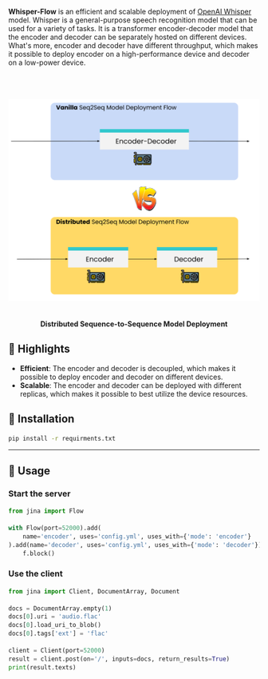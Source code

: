
**Whisper-Flow** is an efficient and scalable deployment of [OpenAI Whisper](https://github.com/openai/whisper) model. 
Whisper is a general-purpose speech recognition model that can be used for a variety of tasks. 
It is a transformer encoder-decoder model that the encoder and decoder can be separately hosted on different devices.
What's more, encoder and decoder have different throughput, which makes it possible to deploy encoder on a high-performance device and decoder on a low-power device.


<p align="center">
<br>
<br>
<br>
<img src=".github/overview.svg?raw=true" alt="best-practice-deploy-seq2seq">
<br>
<br>
<br>
<b>Distributed Sequence-to-Sequence Model Deployment</b>
</p>


## 🚀 Highlights

- **Efficient**: The encoder and decoder is decoupled, which makes it possible to deploy encoder and decoder on different devices. 
- **Scalable**: The encoder and decoder can be deployed with different replicas, which makes it possible to best utilize the device resources.


## 💾 Installation

```bash
pip install -r requirments.txt
```

---

## 🚌 Usage


### Start the server 

```python
from jina import Flow

with Flow(port=52000).add(
    name='encoder', uses='config.yml', uses_with={'mode': 'encoder'}
).add(name='decoder', uses='config.yml', uses_with={'mode': 'decoder'}) as f:
    f.block()
```


### Use the client

```python
from jina import Client, DocumentArray, Document

docs = DocumentArray.empty(1)
docs[0].uri = 'audio.flac'
docs[0].load_uri_to_blob()
docs[0].tags['ext'] = 'flac'

client = Client(port=52000)
result = client.post(on='/', inputs=docs, return_results=True)
print(result.texts)
```